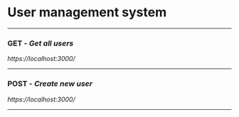 # User management system

---

### GET - _Get all users_
_https://localhost:3000/_

---

### POST - _Create new user_
_https://localhost:3000/_

---